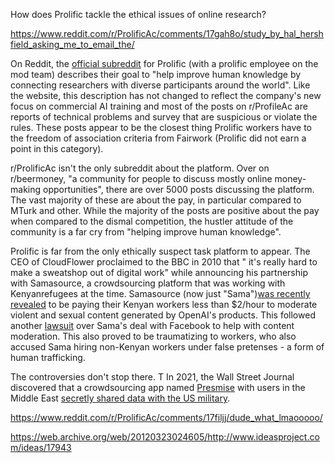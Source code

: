How does Prolific tackle the ethical issues of online research?

https://www.reddit.com/r/ProlificAc/comments/17gah8o/study_by_hal_hershfield_asking_me_to_email_the/

On Reddit, the [official subreddit]() for Prolific (with a prolific employee on the mod team) describes their goal to "help improve human knowledge by connecting researchers with diverse participants around the world". Like the website, this description has not changed to reflect the company's new focus on commercial AI training and most of the posts on r/ProfileAc are reports of technical problems and survey that are suspicious or violate the rules. These posts appear to be the closest thing Prolific workers have to the freedom of association criteria from Fairwork (Prolific did not earn a point in this category).
 

r/ProlificAc isn't the only subreddit about the platform. Over on r/beermoney, "a community for people to discuss mostly online money-making opportunities", there are over 5000 posts discussing the platform. The vast majority of these are about the pay, in particular compared to MTurk and other. While the majority of the posts are positive about the pay when compared to the dismal competition, the hustler attitude of the community is a far cry from "helping improve human knowledge".

Prolific is far from the only ethically suspect task platform to appear. The CEO of CloudFlower proclaimed to the BBC in 2010 that " it's really hard to make a sweatshop out of digital work" while announcing his partnership with Samasource, a crowdsourcing platform that was working with Kenyanrefugees at the time. Samasource (now just "Sama")[was recently revealed]() to be paying their Kenyan workers less than $2/hour to moderate violent and sexual content generated by OpenAI's products. This followed another [lawsuit](https://time.com/6175026/facebook-sama-kenya-lawsuit/) over Sama's deal with Facebook to help with content moderation. This also proved to be traumatizing to workers, who also accused Sama hiring non-Kenyan workers under false pretenses - a form of human trafficking. 

The controversies don't stop there. T In 2021, the Wall Street Journal discovered that a crowdsourcing app named [Presmise]() with users in the Middle East [secretly shared data with the US military](https://www.theverge.com/2021/6/25/22550622/premise-app-surveillance-gig-work-military-contracts). 

https://www.reddit.com/r/ProlificAc/comments/17filjj/dude_what_lmaooooo/

https://web.archive.org/web/20120323024605/http://www.ideasproject.com/ideas/17943